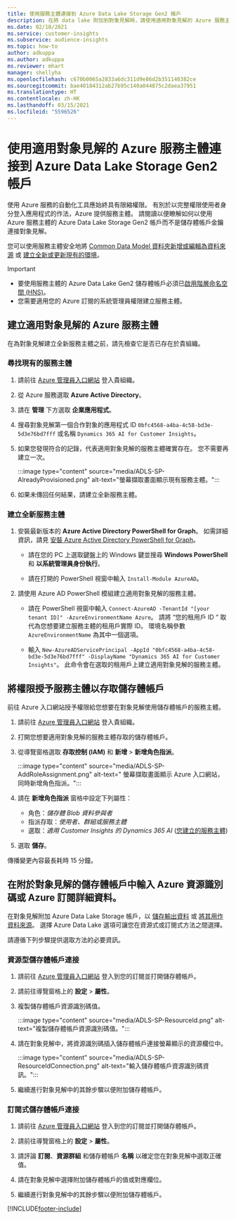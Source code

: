 ```yaml
---
title: 使用服務主體連接到 Azure Data Lake Storage Gen2 帳戶
description: 在將 data lake 附加到對象見解時，請使用適用對象見解的 Azure 服務主體連接您自己的 data lake。
ms.date: 02/10/2021
ms.service: customer-insights
ms.subservice: audience-insights
ms.topic: how-to
author: adkuppa
ms.author: adkuppa
ms.reviewer: mhart
manager: shellyha
ms.openlocfilehash: c670b0065a2833a6dc311d9e86d2b351140382ce
ms.sourcegitcommit: bae40184312ab27b95c140a044875c2daea37951
ms.translationtype: HT
ms.contentlocale: zh-HK
ms.lasthandoff: 03/15/2021
ms.locfileid: "5596526"
---
```

# <a name="connect-to-an-azure-data-lake-storage-gen2-account-with-an-azure-service-principal-for-audience-insights"></a>使用適用對象見解的 Azure 服務主體連接到 Azure Data Lake Storage Gen2 帳戶

使用 Azure 服務的自動化工具應始終具有限縮權限。 有別於以完整權限使用者身分登入應用程式的作法，Azure 提供服務主體。 請閱讀以便瞭解如何以使用 Azure 服務主體的 Azure Data Lake Storage Gen2 帳戶而不是儲存體帳戶金鑰連接對象見解。 

您可以使用服務主體安全地將 [Common Data Model 資料夾新增或編輯為資料來源](connect-common-data-model.md) 或 [建立全新或更新現有的環境](manage-environments.md#create-an-environment-in-an-existing-organization)。

> [!IMPORTANT]
> - 要使用服務主體的 Azure Data Lake Gen2 儲存體帳戶必須已[啟用階層命名空間 (HNS)](/azure/storage/blobs/data-lake-storage-namespace)。
> - 您需要適用您的 Azure 訂閱的系統管理員權限建立服務主體。

## <a name="create-azure-service-principal-for-audience-insights"></a>建立適用對象見解的 Azure 服務主體

在為對象見解建立全新服務主體之前，請先檢查它是否已存在於貴組織。

### <a name="look-for-an-existing-service-principal"></a>尋找現有的服務主體

1. 請前往 [Azure 管理員入口網站](https://portal.azure.com) 登入貴組織。

2. 從 Azure 服務選取 **Azure Active Directory**。

3. 請在 **管理** 下方選取 **企業應用程式**。

4. 搜尋對象見解第一個合作對象的應用程式 ID `0bfc4568-a4ba-4c58-bd3e-5d3e76bd7fff` 或名稱 `Dynamics 365 AI for Customer Insights`。

5. 如果您發現符合的記錄，代表適用對象見解的服務主體確實存在。 您不需要再建立一次。
   
   :::image type="content" source="media/ADLS-SP-AlreadyProvisioned.png" alt-text="螢幕擷取畫面顯示現有服務主體。":::
   
6. 如果未傳回任何結果，請建立全新服務主體。

### <a name="create-a-new-service-principal"></a>建立全新服務主體

1. 安裝最新版本的 **Azure Active Directory PowerShell for Graph**。 如需詳細資訊，請見 [安裝 Azure Active Directory PowerShell for Graph](/powershell/azure/active-directory/install-adv2)。
   - 請在您的 PC 上選取鍵盤上的 Windows 鍵並搜尋 **Windows PowerShell** 和 **以系統管理員身份執行**。
   
   - 請在打開的 PowerShell 視窗中輸入 `Install-Module AzureAD`。

2. 請使用 Azure AD PowerShell 模組建立適用對象見解的服務主體。
   - 請在 PowerShell 視窗中輸入 `Connect-AzureAD -TenantId "[your tenant ID]" -AzureEnvironmentName Azure`。 請將 “您的租用戶 ID “ 取代為您想要建立服務主體的租用戶實際 ID。 環境名稱參數 `AzureEnvironmentName` 為其中一個選項。
  
   - 輸入 `New-AzureADServicePrincipal -AppId "0bfc4568-a4ba-4c58-bd3e-5d3e76bd7fff" -DisplayName "Dynamics 365 AI for Customer Insights"`。 此命令會在選取的租用戶上建立適用對象見解的服務主體。  

## <a name="grant-permissions-to-the-service-principal-to-access-the-storage-account"></a>將權限授予服務主體以存取儲存體帳戶

前往 Azure 入口網站授予權限給您想要在對象見解使用儲存體帳戶的服務主體。

1. 請前往 [Azure 管理員入口網站](https://portal.azure.com) 登入貴組織。

1. 打開您想要適用對象見解的服務主體存取的儲存體帳戶。

1. 從導覽窗格選取 **存取控制 (IAM)** 和 **新增** > **新增角色指派**。
   
   :::image type="content" source="media/ADLS-SP-AddRoleAssignment.png" alt-text=" 螢幕擷取畫面顯示 Azure 入口網站，同時新增角色指派。":::
   
1. 請在 **新增角色指派** 窗格中設定下列屬性：
   - 角色：*儲存體 Blob 資料參與者*
   - 指派存取：*使用者、群組或服務主體*
   - 選取：*適用 Customer Insights 的 Dynamics 365 AI* ([您建立的服務主體](#create-a-new-service-principal))

1.  選取 **儲存**。

傳播變更內容最長耗時 15 分鐘。

## <a name="enter-the-azure-resource-id-or-the-azure-subscription-details-in-the-storage-account-attachment-to-audience-insights"></a>在附於對象見解的儲存體帳戶中輸入 Azure 資源識別碼或 Azure 訂閱詳細資料。

在對象見解附加 Azure Data Lake Storage 帳戶，以 [儲存輸出資料](manage-environments.md) 或 [將其用作資料來源](connect-common-data-service-lake.md)。 選擇 Azure Data Lake 選項可讓您在資源式或訂閱式方法之間選擇。

請遵循下列步驟提供選取方法的必要資訊。

### <a name="resource-based-storage-account-connection"></a>資源型儲存體帳戶連接

1. 請前往 [Azure 管理員入口網站](https://portal.azure.com) 登入到您的訂閱並打開儲存體帳戶。

1. 請前往導覽窗格上的 **設定** > **屬性**。

1. 複製儲存體帳戶資源識別碼值。

   :::image type="content" source="media/ADLS-SP-ResourceId.png" alt-text="複製儲存體帳戶資源識別碼值。":::

1. 請在對象見解中，將資源識別碼插入儲存體帳戶連接螢幕顯示的資源欄位中。

   :::image type="content" source="media/ADLS-SP-ResourceIdConnection.png" alt-text="輸入儲存體帳戶資源識別碼資訊。":::   
   
1. 繼續進行對象見解中的其餘步驟以便附加儲存體帳戶。

### <a name="subscription-based-storage-account-connection"></a>訂閱式儲存體帳戶連接

1. 請前往 [Azure 管理員入口網站](https://portal.azure.com) 登入到您的訂閱並打開儲存體帳戶。

1. 請前往導覽窗格上的 **設定** > **屬性**。

1. 請評論 **訂閱**、**資源群組** 和儲存體帳戶 **名稱** 以確定您在對象見解中選取正確值。

1. 請在對象見解中選擇附加儲存體帳戶的值或對應欄位。
   
1. 繼續進行對象見解中的其餘步驟以便附加儲存體帳戶。


[!INCLUDE[footer-include](../includes/footer-banner.md)]